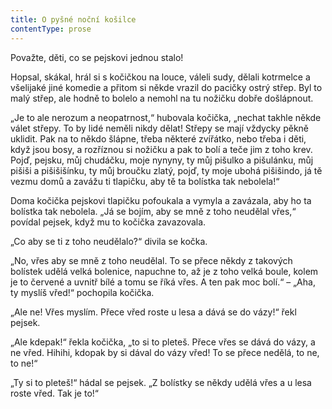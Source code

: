 ```yaml
---
title: O pyšné noční košilce
contentType: prose
---
```


<section>

Považte, děti, co se pejskovi jednou stalo!

Hopsal, skákal, hrál si s kočičkou na louce, váleli sudy, dělali kotrmelce a všelijaké jiné komedie a přitom si někde vrazil do pacičky ostrý střep. Byl to malý střep, ale hodně to bolelo a nemohl na tu nožičku dobře došlápnout.

„Je to ale nerozum a neopatrnost,“ hubovala kočička, „nechat takhle někde válet střepy. To by lidé neměli nikdy dělat! Střepy se mají vždycky pěkně uklidit. Pak na to někdo šlápne, třeba některé zvířátko, nebo třeba i děti, když jsou bosy, a rozříznou si nožičku a pak to bolí a teče jim z toho krev. Pojď, pejsku, můj chudáčku, moje nynyny, ty můj pišulko a pišulánku, můj pišiši a pišišišínku, ty můj broučku zlatý, pojď, ty moje ubohá pišišindo, já tě vezmu domů a zavážu ti tlapičku, aby tě ta bolístka tak nebolela!“

Doma kočička pejskovi tlapičku pofoukala a vymyla a zavázala, aby ho ta bolístka tak nebolela. „Já se bojím, aby se mně z toho neudělal vřes,“ povídal pejsek, když mu to kočička zavazovala.

„Co aby se ti z toho neudělalo?“ divila se kočka.

„No, vřes aby se mně z toho neudělal. To se přece někdy z takových bolístek udělá velká bolenice, napuchne to, až je z toho velká boule, kolem je to červené a uvnitř bílé a tomu se říká vřes. A ten pak moc bolí.“ – „Aha, ty myslíš vřed!“ pochopila kočička.

„Ale ne! Vřes myslím. Přece vřed roste u lesa a dává se do vázy!“ řekl pejsek.

„Ale kdepak!“ řekla kočička, „to si to pleteš. Přece vřes se dává do vázy, a ne vřed. Hihihi, kdopak by si dával do vázy vřed! To se přece nedělá, to ne, to ne!“

„Ty si to pleteš!“ hádal se pejsek. „Z bolístky se někdy udělá vřes a u lesa roste vřed. Tak je to!“

</section>
